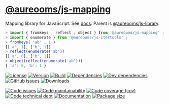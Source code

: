 [@aureooms/js-mapping](https://aureooms.github.io/js-mapping)
==

Mapping library for JavaScript.
See [docs](https://aureooms.github.io/js-mapping).
Parent is [@aureooms/js-library](https://github.com/aureooms/js-library).

```js
> import { fromkeys , reflect , object } from '@aureooms/js-mapping' ;
> import { enumerate } from '@aureooms/js-itertools' ;
> fromkeys( 'ab' , 1 )
[['a', 1], ['b', 1]]
> reflect(enumerate('ab'))
[['a', 0], ['b', 1]]
> object(reflect(enumerate('ab')))
{ 'a': 0, 'b': 1 }
```

[![License](https://img.shields.io/github/license/aureooms/js-mapping.svg)](https://raw.githubusercontent.com/aureooms/js-mapping/master/LICENSE)
[![Version](https://img.shields.io/npm/v/@aureooms/js-mapping.svg)](https://www.npmjs.org/package/@aureooms/js-mapping)
[![Build](https://img.shields.io/travis/aureooms/js-mapping/master.svg)](https://travis-ci.com/aureooms/js-mapping/branches)
[![Dependencies](https://img.shields.io/david/aureooms/js-mapping.svg)](https://david-dm.org/aureooms/js-mapping)
[![Dev dependencies](https://img.shields.io/david/dev/aureooms/js-mapping.svg)](https://david-dm.org/aureooms/js-mapping?type=dev)
[![GitHub issues](https://img.shields.io/github/issues/aureooms/js-mapping.svg)](https://github.com/aureooms/js-mapping/issues)
[![Downloads](https://img.shields.io/npm/dm/@aureooms/js-mapping.svg)](https://www.npmjs.org/package/@aureooms/js-mapping)

[![Code issues](https://img.shields.io/codeclimate/issues/aureooms/js-mapping.svg)](https://codeclimate.com/github/aureooms/js-mapping/issues)
[![Code maintainability](https://img.shields.io/codeclimate/maintainability/aureooms/js-mapping.svg)](https://codeclimate.com/github/aureooms/js-mapping/trends/churn)
[![Code coverage (cov)](https://img.shields.io/codecov/c/gh/aureooms/js-mapping/master.svg)](https://codecov.io/gh/aureooms/js-mapping)
[![Code technical debt](https://img.shields.io/codeclimate/tech-debt/aureooms/js-mapping.svg)](https://codeclimate.com/github/aureooms/js-mapping/trends/technical_debt)
[![Documentation](https://aureooms.github.io/js-mapping/badge.svg)](https://aureooms.github.io/js-mapping/source.html)
[![Package size](https://img.shields.io/bundlephobia/minzip/@aureooms/js-mapping)](https://bundlephobia.com/result?p=@aureooms/js-mapping)
